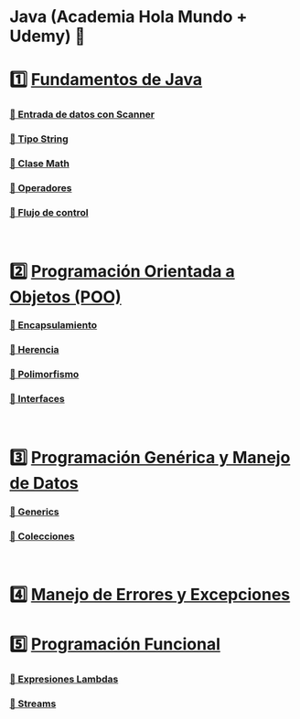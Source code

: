 # Java (Academia Hola Mundo + Udemy) 🚀

# 1️⃣ [Fundamentos de Java](seccion1.md)

### [📌 Entrada de datos con Scanner](seccion1.md#-entrada-de-datos-con-scanner)
### [📌 Tipo String](seccion1.md#-tipo-string-cadenas)
### [📌 Clase Math](seccion1.md#-clase-math-métodos-mas-utiles)
### [📌 Operadores](seccion1.md#-operadores)
### [📌 Flujo de control](seccion1.md#-control-de-flujo)

<br>

# 2️⃣ [Programación Orientada a Objetos (POO)](seccion2.md)

### [📌 Encapsulamiento](seccion2.md#-encapsulamiento)
### [📌 Herencia](seccion2.md#-herencia)
### [📌 Polimorfismo](seccion2.md#-polimorfismo)
### [📌 Interfaces](seccion2.md#-interfaces)

<br>

# 3️⃣ [Programación Genérica y Manejo de Datos](seccion3.md)

### [📌 Generics](seccion3.md#-generics-genericos)
### [📌 Colecciones](seccion3.md#-colecciones)

<br>

# 4️⃣ [Manejo de Errores y Excepciones](seccion4.md)

# 5️⃣ [Programación Funcional](seccion5.md)

### [📌 Expresiones Lambdas](seccion5.md#-expresiones-lambdas)
### [📌 Streams](seccion5.md#-streams)